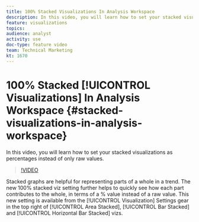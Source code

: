 ```yaml
---
title: 100% Stacked Visualizations In Analysis Workspace
description: In this video, you will learn how to set your stacked visualizations as percentages instead of only raw values.
feature: visualizations
topics: 
audience: analyst
activity: use
doc-type: feature video
team: Technical Marketing
kt: 1670
---
```


# 100% Stacked [!UICONTROL Visualizations] In Analysis Workspace {#stacked-visualizations-in-analysis-workspace}

In this video, you will learn how to set your stacked visualizations as percentages instead of only raw values.

>[!VIDEO](https://video.tv.adobe.com/v/23131/?quality=12)

Stacked graphs are helpful for representing parts of a whole in a trend. The new 100% stacked viz setting further helps to quickly see how each part contributes to the whole, in terms of a % value instead of a raw value. This new setting is available from the [!UICONTROL Visualization] Settings gear in the top right of [!UICONTROL Area Stacked], [!UICONTROL Bar Stacked] and [!UICONTROL Horizontal Bar Stacked] vizs.
